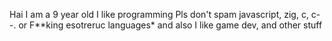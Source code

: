 Hai 
I am a 9 year old 
I like programming
Pls don't spam javascript, zig, c, c--. or F**king esotreruc languages*
and also I like game dev, and other stuff
